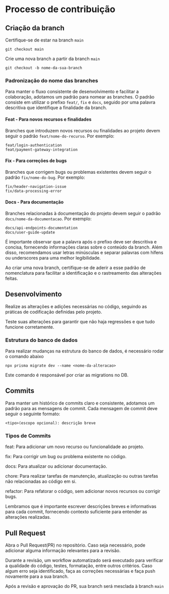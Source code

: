 # Processo de contribuição

## Criação da branch

Certifique-se de estar na branch `main`

```
git checkout main
```

Crie uma nova branch a partir da branch `main`

```
git checkout -b nome-da-sua-branch
```

### Padronização do nome das branches

Para manter o fluxo consistente de desenvolvimento e facilitar a colaboração, adotamos um padrão para nomear as branches. O padrão consiste em utilizar o prefixo `feat/`, `fix` e `docs`, seguido por uma palavra descritiva que identifique a finalidade da branch.

#### Feat - Para novos recursos e finalidades

Branches que introduzem novos recursos ou finalidades ao projeto devem seguir o padrão `feat/nome-do-recurso`. Por exemplo:

```
feat/login-authentication
feat/payment-gateway-integration
```

#### Fix - Para correções de bugs

Branches que corrigem bugs ou problemas existentes devem seguir o padrão `fix/nome-do-bug`. Por exemplo:

```
fix/header-navigation-issue
fix/data-processing-error
```

#### Docs - Para documentação

Branches relacionadas à documentação do projeto devem seguir o padrão `docs/nome-da-documentacao`. Por exemplo:

```
docs/api-endpoints-documentation
docs/user-guide-update
```

É importante observar que a palavra após o prefixo deve ser descritiva e concisa, fornecendo informações claras sobre o conteúdo da branch. Além disso, recomendamos usar letras minúsculas e separar palavras com hífens ou underscores para uma melhor legibilidade.

Ao criar uma nova branch, certifique-se de aderir a esse padrão de nomenclatura para facilitar a identificação e o rastreamento das alterações feitas.

## Desenvolvimento

Realize as alterações e adições necessárias no código, seguindo as práticas de codificação definidas pelo projeto.

Teste suas alterações para garantir que não haja regressões e que tudo funcione corretamente.

### Estrutura do banco de dados

Para realizar mudanças na estrutura do banco de dados, é necessário rodar o comando abaixo

```
npx prisma migrate dev --name <nome-da-alteracao>
```

Este comando é responsável por criar as migrations no DB.

## Commits

Para manter um histórico de commits claro e consistente, adotamos um padrão para as mensagens de commit. Cada mensagem de commit deve seguir o seguinte formato:

```
<tipo>(escopo opcional): descrição breve
```

### Tipos de Commits

feat: Para adicionar um novo recurso ou funcionalidade ao projeto.

fix: Para corrigir um bug ou problema existente no código.

docs: Para atualizar ou adicionar documentação.

chore: Para realizar tarefas de manutenção, atualização ou outras tarefas não relacionadas ao código em si.

refactor: Para refatorar o código, sem adicionar novos recursos ou corrigir bugs.

Lembramos que é importante escrever descrições breves e informativas para cada commit, fornecendo contexto suficiente para entender as alterações realizadas.

## Pull Request

Abra o Pull Request(PR) no repositório. Caso seja necessário, pode adicionar alguma informação relevantes para a revisão.

Durante a revisão, um workflow automatizado será executado para verificar a qualidade do código, testes, formatação, entre outros critérios. Caso algum erro seja identificado, faça as correções necessárias e faça push novamente para a sua branch.

Após a revisão e aprovação do PR, sua branch será mesclada à branch `main`
